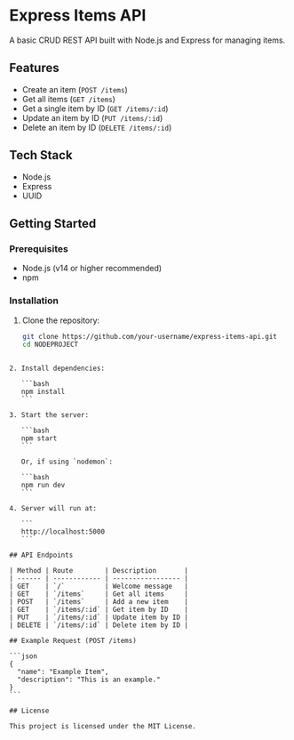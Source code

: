 # Express Items API

A basic CRUD REST API built with Node.js and Express for managing items.

## Features

- Create an item (`POST /items`)
- Get all items (`GET /items`)
- Get a single item by ID (`GET /items/:id`)
- Update an item by ID (`PUT /items/:id`)
- Delete an item by ID (`DELETE /items/:id`)

## Tech Stack

- Node.js
- Express
- UUID

## Getting Started

### Prerequisites

- Node.js (v14 or higher recommended)
- npm

### Installation

1. Clone the repository:
   ```bash
   git clone https://github.com/your-username/express-items-api.git
   cd NODEPROJECT
````

2. Install dependencies:

   ```bash
   npm install
   ```

3. Start the server:

   ```bash
   npm start
   ```

   Or, if using `nodemon`:

   ```bash
   npm run dev
   ```

4. Server will run at:

   ```
   http://localhost:5000
   ```

## API Endpoints

| Method | Route        | Description       |
| ------ | ------------ | ----------------- |
| GET    | `/`          | Welcome message   |
| GET    | `/items`     | Get all items     |
| POST   | `/items`     | Add a new item    |
| GET    | `/items/:id` | Get item by ID    |
| PUT    | `/items/:id` | Update item by ID |
| DELETE | `/items/:id` | Delete item by ID |

## Example Request (POST /items)

```json
{
  "name": "Example Item",
  "description": "This is an example."
}
```

## License

This project is licensed under the MIT License.

